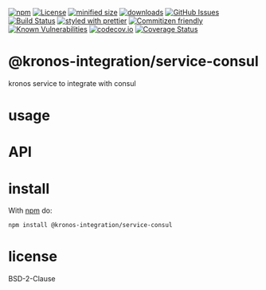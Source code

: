 [![npm](https://img.shields.io/npm/v/@kronos-integration/service-consul.svg)](https://www.npmjs.com/package/@kronos-integration/service-consul)
[![License](https://img.shields.io/badge/License-BSD%203--Clause-blue.svg)](https://opensource.org/licenses/BSD-3-Clause)
[![minified size](https://badgen.net/bundlephobia/min/@kronos-integration/service-consul)](https://bundlephobia.com/result?p=@kronos-integration/service-consul)
[![downloads](http://img.shields.io/npm/dm/@kronos-integration/service-consul.svg?style=flat-square)](https://npmjs.org/package/@kronos-integration/service-consul)
[![GitHub Issues](https://img.shields.io/github/issues/Kronos-Integration/service-consul.svg?style=flat-square)](https://github.com/Kronos-Integration/service-consul/issues)
[![Build Status](https://travis-ci.com/Kronos-Integration/service-consul.svg?branch=master)](https://travis-ci.com/Kronos-Integration/service-consul)
[![styled with prettier](https://img.shields.io/badge/styled_with-prettier-ff69b4.svg)](https://github.com/prettier/prettier)
[![Commitizen friendly](https://img.shields.io/badge/commitizen-friendly-brightgreen.svg)](http://commitizen.github.io/cz-cli/)
[![Known Vulnerabilities](https://snyk.io/test/github/Kronos-Integration/service-consul/badge.svg)](https://snyk.io/test/github/Kronos-Integration/service-consul)
[![codecov.io](http://codecov.io/github/Kronos-Integration/service-consul/coverage.svg?branch=master)](http://codecov.io/github/Kronos-Integration/service-consul?branch=master)
[![Coverage Status](https://coveralls.io/repos/Kronos-Integration/service-consul/badge.svg)](https://coveralls.io/r/Kronos-Integration/service-consul)
# @kronos-integration/service-consul

kronos service to integrate with consul

# usage

# API

# install

With [npm](http://npmjs.org) do:

```shell
npm install @kronos-integration/service-consul
```

# license

BSD-2-Clause
